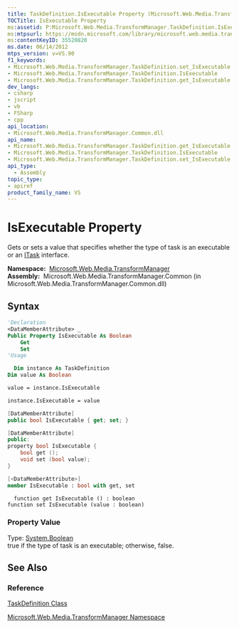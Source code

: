```yaml
---
title: TaskDefinition.IsExecutable Property (Microsoft.Web.Media.TransformManager)
TOCTitle: IsExecutable Property
ms:assetid: P:Microsoft.Web.Media.TransformManager.TaskDefinition.IsExecutable
ms:mtpsurl: https://msdn.microsoft.com/library/microsoft.web.media.transformmanager.taskdefinition.isexecutable(v=VS.90)
ms:contentKeyID: 35520820
ms.date: 06/14/2012
mtps_version: v=VS.90
f1_keywords:
- Microsoft.Web.Media.TransformManager.TaskDefinition.set_IsExecutable
- Microsoft.Web.Media.TransformManager.TaskDefinition.IsExecutable
- Microsoft.Web.Media.TransformManager.TaskDefinition.get_IsExecutable
dev_langs:
- csharp
- jscript
- vb
- FSharp
- cpp
api_location:
- Microsoft.Web.Media.TransformManager.Common.dll
api_name:
- Microsoft.Web.Media.TransformManager.TaskDefinition.get_IsExecutable
- Microsoft.Web.Media.TransformManager.TaskDefinition.IsExecutable
- Microsoft.Web.Media.TransformManager.TaskDefinition.set_IsExecutable
api_type:
  - Assembly
topic_type:
- apiref
product_family_name: VS
---
```


# IsExecutable Property

Gets or sets a value that specifies whether the type of task is an executable or an [ITask](itask-interface-microsoft-web-media-transformmanager.md) interface.

**Namespace:**  [Microsoft.Web.Media.TransformManager](microsoft-web-media-transformmanager-namespace.md)  
**Assembly:**  Microsoft.Web.Media.TransformManager.Common (in Microsoft.Web.Media.TransformManager.Common.dll)

## Syntax

```vb
'Declaration
<DataMemberAttribute> _
Public Property IsExecutable As Boolean
    Get
    Set
'Usage

  Dim instance As TaskDefinition
Dim value As Boolean

value = instance.IsExecutable

instance.IsExecutable = value
```

```csharp
[DataMemberAttribute]
public bool IsExecutable { get; set; }
```

```cpp
[DataMemberAttribute]
public:
property bool IsExecutable {
    bool get ();
    void set (bool value);
}
```

``` fsharp
[<DataMemberAttribute>]
member IsExecutable : bool with get, set
```

```jscript
  function get IsExecutable () : boolean
function set IsExecutable (value : boolean)
```

### Property Value

Type: [System.Boolean](https://msdn.microsoft.com/library/a28wyd50)  
true if the type of task is an executable; otherwise, false.  

## See Also

### Reference

[TaskDefinition Class](taskdefinition-class-microsoft-web-media-transformmanager.md)

[Microsoft.Web.Media.TransformManager Namespace](microsoft-web-media-transformmanager-namespace.md)

